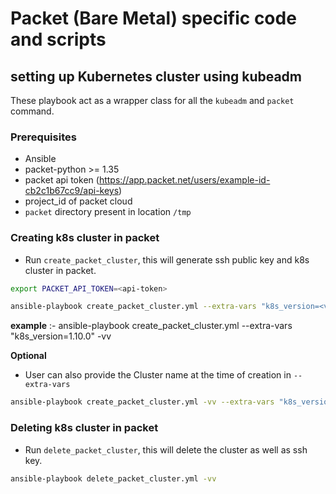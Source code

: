 # Packet (Bare Metal) specific code and scripts

## setting up Kubernetes cluster using kubeadm

These playbook act as a wrapper class for all the `kubeadm` and `packet`  command. 

### Prerequisites

- Ansible
- packet-python >= 1.35
- packet api token (https://app.packet.net/users/example-id-cb2c1b67cc9/api-keys)
- project_id of packet cloud
- `packet` directory present in location `/tmp`

### Creating k8s cluster in packet

- Run `create_packet_cluster`, this will generate ssh public key and k8s cluster in packet.

```bash
export PACKET_API_TOKEN=<api-token>

ansible-playbook create_packet_cluster.yml --extra-vars "k8s_version=<version>" -vv
```

**example** :- ansible-playbook create_packet_cluster.yml --extra-vars "k8s_version=1.10.0" -vv

**Optional**

- User can also provide the Cluster name at the time of creation in `--extra-vars`

```bash
ansible-playbook create_packet_cluster.yml -vv --extra-vars "k8s_version=<version> cluster_name=<name-of-cluster>"
```

### Deleting k8s cluster in packet

- Run `delete_packet_cluster`, this will delete the cluster as well as ssh key.

```bash
ansible-playbook delete_packet_cluster.yml -vv
```